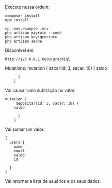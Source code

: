 


Execute nessa ordem:

    composer install
    npm install

    cp .env.example .env
    php artisan migrate --seed
    php artisan key:generate
    php artisan serve


Disponível em:

    http://127.0.0.1:8000/graphiql

Mutations: 
        mutation {
         sacar(id: 3, sacar: 10) {
        saldo 

          }
        }
Vai causar uma subtração no valor.


    mutation {
         depositar(id: 3, sacar: 10) {
        saldo 

          }
        }
    
  Vai somar um valor.

    {
      users {
        name
        email
        saldo
        id

      }
    }
    
  Vai retornar a lista de usuários e os seus dados.
  